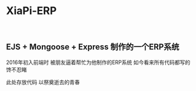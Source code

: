  # XiaPi-ERP
 
 ## EJS + Mongoose + Express 制作的一个ERP系统
 
 2016年初入前端时 被朋友逼着帮忙为他制作的ERP系统 如今看来所有代码都写的馋不忍睹
 
 此处存放代码 以祭奠逝去的青春
